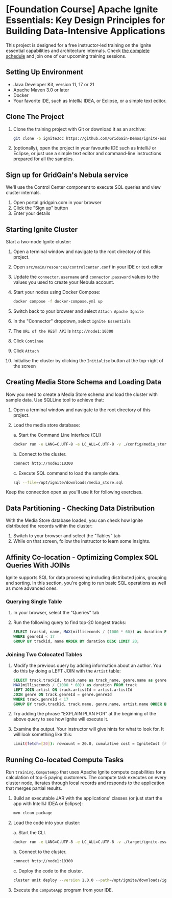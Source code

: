 # [Foundation Course] Apache Ignite Essentials: Key Design Principles for Building Data-Intensive Applications

This project is designed for a free instructor-led training on the Ignite essential capabilities and architecture internals.
Check [the complete schedule](https://www.gridgain.com/products/services/training/apache-ignite-workshop-Key-design-principles-for-building-data-intensive-applications) and join one of our upcoming training sessions.

## Setting Up Environment

* Java Developer Kit, version 11, 17 or 21
* Apache Maven 3.0 or later
* Docker
* Your favorite IDE, such as IntelliJ IDEA, or Eclipse, or a simple text editor.

## Clone The Project

1. Clone the training project with Git or download it as an archive:

    ```bash
    git clone -b ignite3cc https://github.com/GridGain-Demos/ignite-essentials-developer-training.git
    ```

2. (optionally), open the project in your favourite IDE such as IntelliJ or Eclipse, or just use a simple text editor
and command-line instructions prepared for all the samples.    

## Sign up for GridGain's Nebula service

We'll use the Control Center component to execute SQL queries and view cluster internals.

1. Open portal.gridgain.com in your browser
2. Click the "Sign up" button
3. Enter your details

## Starting Ignite Cluster

Start a two-node Ignite cluster:

1. Open a terminal window and navigate to the root directory of this project.

2. Open `src/main/resources/controlcenter.conf` in your IDE or text editor

3. Update the `connector.username` and `connector.password` values to the values you used to create your Nebula account.

4. Start your nodes using Docker Compose:

    ```bash
   docker compose -f docker-compose.yml up
   ```

5. Switch back to your browser and select `Attach Apache Ignite`
6. In the "Connector" dropdown, select `Ignite Essentials`
7. The `URL of the REST API` is `http://node1:10300`
8. Click `Continue`
9. Click `Attach`
10. Initialise the cluster by clicking the `Initialise` button at the top-right of the screen
 
## Creating Media Store Schema and Loading Data

Now you need to create a Media Store schema and load the cluster with sample data. Use SQLLine tool to achieve that:

1. Open a terminal window and navigate to the root directory of this project.
2. Load the media store database:
	
	a. Start the Command Line Interface (CLI)
	
    ```bash
   docker run -e LANG=C.UTF-8 -e LC_ALL=C.UTF-8 -v ./config/media_store.sql:/opt/ignite/downloads/media_store.sql --rm --network ignite3_default -it apacheignite/ignite:3.0.0 cli
   ```
   
   b. Connect to the cluster.

   ```bash
   connect http://node1:10300
   ```
   
   c. Execute SQL command to load the sample data.
   
   ```bash
   sql --file=/opt/ignite/downloads/media_store.sql
    ```

Keep the connection open as you'll use it for following exercises.

## Data Partitioning - Checking Data Distribution

With the Media Store database loaded, you can check how Ignite distributed the records within the cluster:

1. Switch to your browser and select the "Tables" tab
2. While on that screen, follow the instructor to learn some insights.

## Affinity Co-location - Optimizing Complex SQL Queries With JOINs

Ignite supports SQL for data processing including distributed joins, grouping and sorting. In this section, you're 
going to run basic SQL operations as well as more advanced ones.

### Querying Single Table

1. In your browser, select the "Queries" tab

2. Run the following query to find top-20 longest tracks:

    ```sql
    SELECT trackid, name, MAX(milliseconds / (1000 * 60)) as duration FROM track
    WHERE genreId < 17
    GROUP BY trackid, name ORDER BY duration DESC LIMIT 20;
    ```

### Joining Two Colocated Tables

1. Modify the previous query by adding information about an author. You do this by doing a LEFT
JOIN with the `Artist` table:

    ```sql
   SELECT track.trackId, track.name as track_name, genre.name as genre, artist.name as artist,
   MAX(milliseconds / (1000 * 60)) as duration FROM track
   LEFT JOIN artist ON track.artistId = artist.artistId
   JOIN genre ON track.genreId = genre.genreId
   WHERE track.genreId < 17
   GROUP BY track.trackId, track.name, genre.name, artist.name ORDER BY duration DESC LIMIT 20;
   ```

2. Try adding the phrase "EXPLAIN PLAN FOR" at the beginning of the above query to see how Ignite will execute it.
3. Examine the output. Your instructor will give hints for what to look for. It will look something like this:

	```bash
	Limit(fetch=[20]): rowcount = 20.0, cumulative cost = IgniteCost [rowCount=15318.06, cpu=77499.96615043783, memory=33461.76, io=178134.0, network=101068.0], id = 35293  
	```

## Running Co-located Compute Tasks

Run `training.ComputeApp` that uses Apache Ignite compute capabilities for a calculation of top-5 paying customers.
The compute task executes on every cluster node, iterates through local records and responds to the application that 
merges partial results.

1. Build an executable JAR with the applications' classes (or just start the app with IntelliJ IDEA or Eclipse):

    ```bash
    mvn clean package 
    ```
2. Load the code into your cluster:

	a. Start the CLI.

    ```bash
   docker run -e LANG=C.UTF-8 -e LC_ALL=C.UTF-8 -v ./target/ignite-essentials-developer-training-1.0-SNAPSHOT.jar:/opt/ignite/downloads/ignite-essentials-developer-training-1.0-SNAPSHOT.jar --rm --network ignite3_default -it apacheignite/ignite:3.0.0 cli
   ```

	b. Connect to the cluster.
	
	```bash
   connect http://node1:10300
   ```
   
   c. Deploy the code to the cluster.
   
   ```bash
   cluster unit deploy --version 1.0.0 --path=/opt/ignite/downloads/ignite-essentials-developer-training-1.0-SNAPSHOT.jar essentialsCompute
    ```
3. Execute the `ComputeApp` program from your IDE. 
